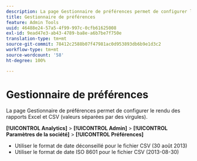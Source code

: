```yaml
---
description: La page Gestionnaire de préférences permet de configurer le rendu des rapports Excel et CSV (valeurs séparées par des virgules).
title: Gestionnaire de préférences
feature: Admin Tools
uuid: 46488e24-57a5-4f99-997c-0cfb61625008
exl-id: 9ead47e3-ab43-4789-ba8e-a6b7be7f750e
translation-type: tm+mt
source-git-commit: 78412c2588b07f47981ac0d953893db6b9e1d3c2
workflow-type: tm+mt
source-wordcount: '58'
ht-degree: 100%

---
```


# Gestionnaire de préférences

La page Gestionnaire de préférences permet de configurer le rendu des rapports Excel et CSV (valeurs séparées par des virgules).

**[!UICONTROL Analytics]** > **[!UICONTROL Admin]** > **[!UICONTROL Paramètres de la société]** > **[!UICONTROL Préférences]**

* Utiliser le format de date déconseillé pour le fichier CSV (30 août 2013)
* Utiliser le format de date ISO 8601 pour le fichier CSV (2013-08-30)
